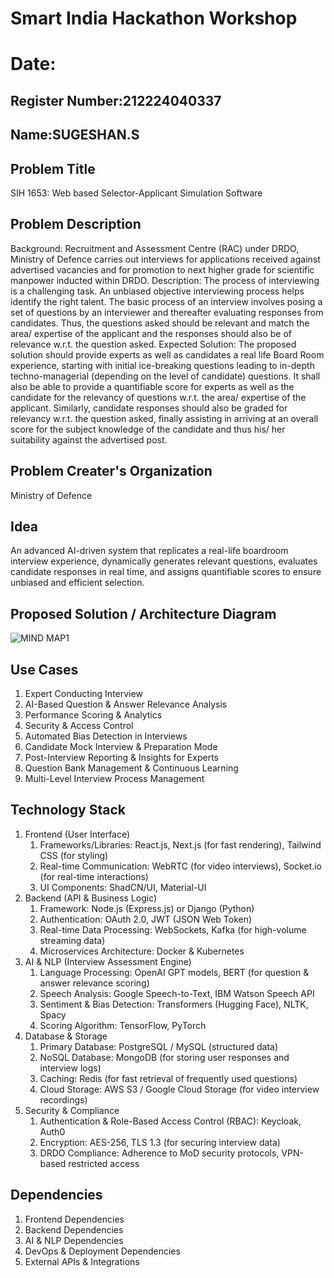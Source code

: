 # Smart India Hackathon Workshop
# Date:
## Register Number:212224040337
## Name:SUGESHAN.S
## Problem Title
SIH 1653: Web based Selector-Applicant Simulation Software
## Problem Description
Background: Recruitment and Assessment Centre (RAC) under DRDO, Ministry of Defence carries out interviews for applications received against advertised vacancies and for promotion to next higher grade for scientific manpower inducted within DRDO. Description: The process of interviewing is a challenging task. An unbiased objective interviewing process helps identify the right talent. The basic process of an interview involves posing a set of questions by an interviewer and thereafter evaluating responses from candidates. Thus, the questions asked should be relevant and match the area/ expertise of the applicant and the responses should also be of relevance w.r.t. the question asked. Expected Solution: The proposed solution should provide experts as well as candidates a real life Board Room experience, starting with initial ice-breaking questions leading to in-depth techno-managerial (depending on the level of candidate) questions. It shall also be able to provide a quantifiable score for experts as well as the candidate for the relevancy of questions w.r.t. the area/ expertise of the applicant. Similarly, candidate responses should also be graded for relevancy w.r.t. the question asked, finally assisting in arriving at an overall score for the subject knowledge of the candidate and thus his/ her suitability against the advertised post.

## Problem Creater's Organization
Ministry of Defence

## Idea

An advanced AI-driven system that replicates a real-life boardroom interview experience, dynamically generates relevant questions, evaluates candidate responses in real time, and assigns quantifiable scores to ensure unbiased and efficient selection.

## Proposed Solution / Architecture Diagram



![MIND MAP1](https://github.com/user-attachments/assets/300e4dca-7610-48f4-82b1-3b854e6cdb89)




## Use Cases

1. Expert Conducting Interview
2. AI-Based Question & Answer Relevance Analysis
3. Performance Scoring & Analytics
4. Security & Access Control
5. Automated Bias Detection in Interviews
6. Candidate Mock Interview & Preparation Mode
7. Post-Interview Reporting & Insights for Experts
8. Question Bank Management & Continuous Learning
9. Multi-Level Interview Process Management


## Technology Stack

1. Frontend (User Interface)
   1. Frameworks/Libraries: React.js, Next.js (for fast rendering), Tailwind CSS (for styling)
   2. Real-time Communication: WebRTC (for video interviews), Socket.io (for real-time interactions)
   3. UI Components: ShadCN/UI, Material-UI
2. Backend (API & Business Logic)
   1. Framework: Node.js (Express.js) or Django (Python)
   2. Authentication: OAuth 2.0, JWT (JSON Web Token)
   3. Real-time Data Processing: WebSockets, Kafka (for high-volume streaming data)
   4. Microservices Architecture: Docker & Kubernetes
4. AI & NLP (Interview Assessment Engine)
   1. Language Processing: OpenAI GPT models, BERT (for question & answer relevance scoring)
   2. Speech Analysis: Google Speech-to-Text, IBM Watson Speech API
   3. Sentiment & Bias Detection: Transformers (Hugging Face), NLTK, Spacy
   4. Scoring Algorithm: TensorFlow, PyTorch
5. Database & Storage
   1. Primary Database: PostgreSQL / MySQL (structured data)
   2. NoSQL Database: MongoDB (for storing user responses and interview logs)
   3. Caching: Redis (for fast retrieval of frequently used questions)
   4. Cloud Storage: AWS S3 / Google Cloud Storage (for video interview recordings)
6. Security & Compliance
   1. Authentication & Role-Based Access Control (RBAC): Keycloak, Auth0
   2. Encryption: AES-256, TLS 1.3 (for securing interview data)
   3. DRDO Compliance: Adherence to MoD security protocols, VPN-based restricted access


## Dependencies

1. Frontend Dependencies
2. Backend Dependencies
3. AI & NLP Dependencies
4. DevOps & Deployment Dependencies
5. External APIs & Integrations
